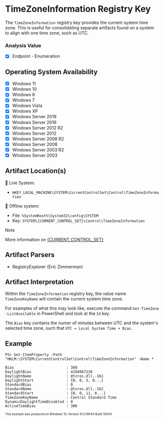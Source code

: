 # TimeZoneInformation Registry Key
The `TimeZoneInformation` registry key provides the current system time zone. This is useful for consolidating separate artifacts found on a system to align with one time zone, such as UTC. 

### Analysis Value
 - [x] Endpoint - Enumeration

## Operating System Availability
 - [x] Windows 11
 - [x] Windows 10
 - [x] Windows 8
 - [x] Windows 7
 - [x] Windows Vista
 - [x] Windows XP
 - [x] Windows Server 2019
 - [x] Windows Server 2016
 - [x] Windows Server 2012 R2
 - [x] Windows Server 2012
 - [x] Windows Server 2008 R2
 - [x] Windows Server 2008
 - [x] Windows Server 2003 R2
 - [x] Windows Server 2003

## Artifact Location(s)
🔋 Live System:
- `HKEY_LOCAL_MACHINE\SYSTEM\CurrentControlSet\Control\TimeZoneInformation`

🔌 Offline system:
- File: `%SystemRoot%\System32\config\SYSTEM`
- Key: `SYSTEM\{CURRENT_CONTROL_SET}\Control\TimeZoneInformation`

> [!NOTE]
> More information on [{CURRENT_CONTROL_SET}](/enumeration/select.md)

## Artifact Parsers
 - RegistryExplorer (Eric Zimmerman)

## Artifact Interpretation
Within the `TimeZoneInformation` registry key, the value name `TimeZoneKeyName` will contain the current system time zone. 

For examples of what this may look like, execute the command `Get-TimeZone -ListAvailable` in PowerShell and look at the `Id` key. 

The `Bias` key contains the numer of minutes between UTC and the system's selected time zone, such that `UTC = Local System Time + Bias`.

## Example
```
PS> Get-ItemProperty -Path "HKLM:\SYSTEM\CurrentControlSet\Control\TimeZoneInformation" -Name *

Bias                        : 360
DaylightBias                : 4294967236
DaylightName                : @tzres.dll,-161
DaylightStart               : {0, 0, 3, 0...}
StandardBias                : 0
StandardName                : @tzres.dll,-162
StandardStart               : {0, 0, 11, 0...}
TimeZoneKeyName             : Central Standard Time
DynamicDaylightTimeDisabled : 0
ActiveTimeBias              : 300
```
<sup><sub>This example was produced on Windows 10, Version 10.0.19044 Build 19044</sub></sup>
